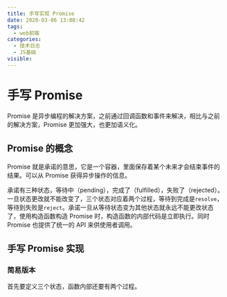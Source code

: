 ```yaml
---
title: 手写实现 Promise
date: 2020-03-06 13:08:42
tags:
  - web前端
categories:
  - 技术日志
  - JS基础
visible:
---
```


# 手写 Promise

Promise 是异步编程的解决方案，之前通过回调函数和事件来解决，相比与之前的解决方案，Promise 更加强大，也更加语义化。

## Promise 的概念

Promise 就是承诺的意思，它是一个容器，里面保存着某个未来才会结束事件的结果。可以从 Promise 获得异步操作的信息。

承诺有三种状态，等待中（pending），完成了（fulfilled），失败了（rejected）。一旦状态更改就不能改变了，三个状态对应着两个过程，等待到完成是`resolve`，等待到失败是`reject`。承诺一旦从等待状态变为其他状态就永远不能更改状态了，使用构造函数构造 Promise 时，构造函数的内部代码是立即执行。同时 Promise 也提供了统一的 API 来供使用者调用。

## 手写 Promise 实现

### 简易版本

首先要定义三个状态，函数内部还要有两个过程。
